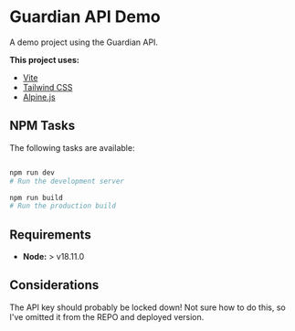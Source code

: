# Guardian API Demo

A demo project using the Guardian API.

**This project uses:**

-   [Vite](https://vitejs.dev/)
-   [Tailwind CSS](https://tailwindcss.com/docs)
-   [Alpine.js](https://alpinejs.dev/)

## NPM Tasks

The following tasks are available:

```bash

npm run dev
# Run the development server

npm run build
# Run the production build
```

## Requirements

-   **Node:** > v18.11.0

## Considerations

The API key should probably be locked down! Not sure how to do this, so I've
omitted it from the REPO and deployed version.
